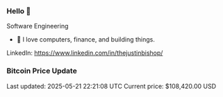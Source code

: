 ### Hello 🤙  

Software Engineering

- 🔭 I love computers, finance, and building things.
  
LinkedIn: https://www.linkedin.com/in/thejustinbishop/  



















































































































































































































































































































































### Bitcoin Price Update
Last updated: 2025-05-21 22:21:08 UTC
Current price: $108,420.00 USD
